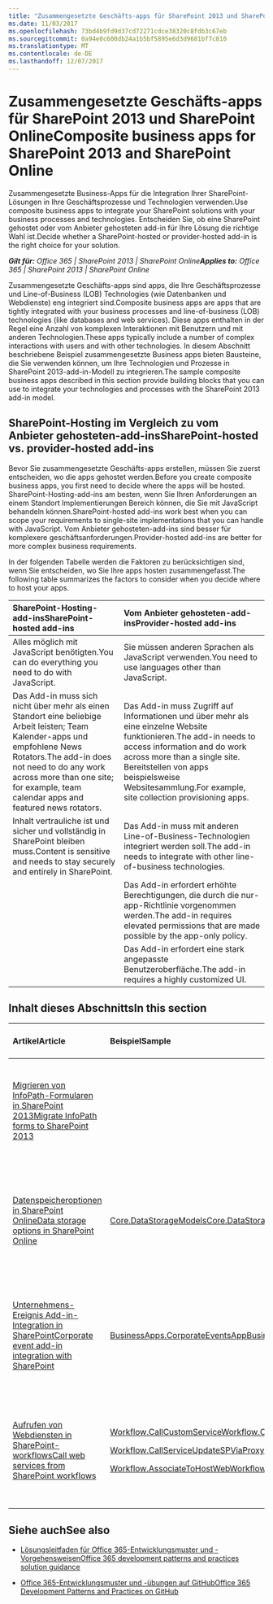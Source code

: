 ```yaml
---
title: "Zusammengesetzte Geschäfts-apps für SharePoint 2013 und SharePoint Online"
ms.date: 11/03/2017
ms.openlocfilehash: 73bd4b9fd9d37cd72271cdce38320c8fdb3c67eb
ms.sourcegitcommit: 0a94e0c600db24a1b5bf5895e6d3d9681bf7c810
ms.translationtype: MT
ms.contentlocale: de-DE
ms.lasthandoff: 12/07/2017
---
```

# <a name="composite-business-apps-for-sharepoint-2013-and-sharepoint-online"></a><span data-ttu-id="8b0d6-102">Zusammengesetzte Geschäfts-apps für SharePoint 2013 und SharePoint Online</span><span class="sxs-lookup"><span data-stu-id="8b0d6-102">Composite business apps for SharePoint 2013 and SharePoint Online</span></span>

<span data-ttu-id="8b0d6-103">Zusammengesetzte Business-Apps für die Integration Ihrer SharePoint-Lösungen in Ihre Geschäftsprozesse und Technologien verwenden.</span><span class="sxs-lookup"><span data-stu-id="8b0d6-103">Use composite business apps to integrate your SharePoint solutions with your business processes and technologies.</span></span> <span data-ttu-id="8b0d6-104">Entscheiden Sie, ob eine SharePoint gehostet oder vom Anbieter gehosteten add-in für Ihre Lösung die richtige Wahl ist.</span><span class="sxs-lookup"><span data-stu-id="8b0d6-104">Decide whether a SharePoint-hosted or provider-hosted add-in is the right choice for your solution.</span></span>

<span data-ttu-id="8b0d6-105">_**Gilt für:** Office 365 | SharePoint 2013 | SharePoint Online_</span><span class="sxs-lookup"><span data-stu-id="8b0d6-105">_**Applies to:** Office 365 | SharePoint 2013 | SharePoint Online_</span></span>

<span data-ttu-id="8b0d6-106">Zusammengesetzte Geschäfts-apps sind apps, die Ihre Geschäftsprozesse und Line-of-Business (LOB) Technologies (wie Datenbanken und Webdienste) eng integriert sind.</span><span class="sxs-lookup"><span data-stu-id="8b0d6-106">Composite business apps are apps that are tightly integrated with your business processes and line-of-business (LOB) technologies (like databases and web services).</span></span> <span data-ttu-id="8b0d6-107">Diese apps enthalten in der Regel eine Anzahl von komplexen Interaktionen mit Benutzern und mit anderen Technologien.</span><span class="sxs-lookup"><span data-stu-id="8b0d6-107">These apps typically include a number of complex interactions with users and with other technologies.</span></span>
<span data-ttu-id="8b0d6-108">In diesem Abschnitt beschriebene Beispiel zusammengesetzte Business apps bieten Bausteine, die Sie verwenden können, um Ihre Technologien und Prozesse in SharePoint 2013-add-in-Modell zu integrieren.</span><span class="sxs-lookup"><span data-stu-id="8b0d6-108">The sample composite business apps described in this section provide building blocks that you can use to integrate your technologies and processes with the SharePoint 2013 add-in model.</span></span>

## <a name="sharepoint-hosted-vs-provider-hosted-add-ins"></a><span data-ttu-id="8b0d6-109">SharePoint-Hosting im Vergleich zu vom Anbieter gehosteten-add-ins</span><span class="sxs-lookup"><span data-stu-id="8b0d6-109">SharePoint-hosted vs. provider-hosted add-ins</span></span>
<span data-ttu-id="8b0d6-110"><a name="sectionSection0"> </a></span><span class="sxs-lookup"><span data-stu-id="8b0d6-110"></span></span>

<span data-ttu-id="8b0d6-111">Bevor Sie zusammengesetzte Geschäfts-apps erstellen, müssen Sie zuerst entscheiden, wo die apps gehostet werden.</span><span class="sxs-lookup"><span data-stu-id="8b0d6-111">Before you create composite business apps, you first need to decide where the apps will be hosted.</span></span> <span data-ttu-id="8b0d6-112">SharePoint-Hosting-add-ins am besten, wenn Sie Ihren Anforderungen an einem Standort Implementierungen Bereich können, die Sie mit JavaScript behandeln können.</span><span class="sxs-lookup"><span data-stu-id="8b0d6-112">SharePoint-hosted add-ins work best when you can scope your requirements to single-site implementations that you can handle with JavaScript.</span></span> <span data-ttu-id="8b0d6-113">Vom Anbieter gehosteten-add-ins sind besser für komplexere geschäftsanforderungen.</span><span class="sxs-lookup"><span data-stu-id="8b0d6-113">Provider-hosted add-ins are better for more complex business requirements.</span></span>

<span data-ttu-id="8b0d6-114">In der folgenden Tabelle werden die Faktoren zu berücksichtigen sind, wenn Sie entscheiden, wo Sie Ihre apps hosten zusammengefasst.</span><span class="sxs-lookup"><span data-stu-id="8b0d6-114">The following table summarizes the factors to consider when you decide where to host your apps.</span></span>

|<span data-ttu-id="8b0d6-115">**SharePoint-Hosting-add-ins**</span><span class="sxs-lookup"><span data-stu-id="8b0d6-115">**SharePoint-hosted add-ins**</span></span>|<span data-ttu-id="8b0d6-116">**Vom Anbieter gehosteten-add-ins**</span><span class="sxs-lookup"><span data-stu-id="8b0d6-116">**Provider-hosted add-ins**</span></span>|
|:-----|:-----|
|<span data-ttu-id="8b0d6-117">Alles möglich mit JavaScript benötigten.</span><span class="sxs-lookup"><span data-stu-id="8b0d6-117">You can do everything you need to do with JavaScript.</span></span>|<span data-ttu-id="8b0d6-118">Sie müssen anderen Sprachen als JavaScript verwenden.</span><span class="sxs-lookup"><span data-stu-id="8b0d6-118">You need to use languages other than JavaScript.</span></span>|
|<span data-ttu-id="8b0d6-119">Das Add-in muss sich nicht über mehr als einen Standort eine beliebige Arbeit leisten; Team Kalender-apps und empfohlene News Rotators.</span><span class="sxs-lookup"><span data-stu-id="8b0d6-119">The add-in does not need to do any work across more than one site; for example, team calendar apps and featured news rotators.</span></span>|<span data-ttu-id="8b0d6-120">Das Add-in muss Zugriff auf Informationen und über mehr als eine einzelne Website funktionieren.</span><span class="sxs-lookup"><span data-stu-id="8b0d6-120">The add-in needs to access information and do work across more than a single site.</span></span> <span data-ttu-id="8b0d6-121">Bereitstellen von apps beispielsweise Websitesammlung.</span><span class="sxs-lookup"><span data-stu-id="8b0d6-121">For example, site collection provisioning apps.</span></span>|
|<span data-ttu-id="8b0d6-122">Inhalt vertrauliche ist und sicher und vollständig in SharePoint bleiben muss.</span><span class="sxs-lookup"><span data-stu-id="8b0d6-122">Content is sensitive and needs to stay securely and entirely in SharePoint.</span></span>|<span data-ttu-id="8b0d6-123">Das Add-in muss mit anderen Line-of-Business-Technologien integriert werden soll.</span><span class="sxs-lookup"><span data-stu-id="8b0d6-123">The add-in needs to integrate with other line-of-business technologies.</span></span>|
||<span data-ttu-id="8b0d6-124">Das Add-in erfordert erhöhte Berechtigungen, die durch die nur-app-Richtlinie vorgenommen werden.</span><span class="sxs-lookup"><span data-stu-id="8b0d6-124">The add-in requires elevated permissions that are made possible by the app-only policy.</span></span>|
||<span data-ttu-id="8b0d6-125">Das Add-in erfordert eine stark angepasste Benutzeroberfläche.</span><span class="sxs-lookup"><span data-stu-id="8b0d6-125">The add-in requires a highly customized UI.</span></span>|

## <a name="in-this-section"></a><span data-ttu-id="8b0d6-126">Inhalt dieses Abschnitts</span><span class="sxs-lookup"><span data-stu-id="8b0d6-126">In this section</span></span>
<span data-ttu-id="8b0d6-127"><a name="sectionSection1"> </a></span><span class="sxs-lookup"><span data-stu-id="8b0d6-127"></span></span>

|<span data-ttu-id="8b0d6-128">**Artikel**</span><span class="sxs-lookup"><span data-stu-id="8b0d6-128">**Article**</span></span>|<span data-ttu-id="8b0d6-129">**Beispiel**</span><span class="sxs-lookup"><span data-stu-id="8b0d6-129">**Sample**</span></span>|<span data-ttu-id="8b0d6-130">**Zeigt, wie Sie auf...**</span><span class="sxs-lookup"><span data-stu-id="8b0d6-130">**Shows you how to...**</span></span>|
|:-----|:-----|:-----|
|[<span data-ttu-id="8b0d6-131">Migrieren von InfoPath-Formularen in SharePoint 2013</span><span class="sxs-lookup"><span data-stu-id="8b0d6-131">Migrate InfoPath forms to SharePoint 2013</span></span>](Migrate-InfoPath-forms-to-SharePoint.md) ||<span data-ttu-id="8b0d6-132">Migrieren von InfoPath 2013-Formularen und anderen unterstützten Technologien.</span><span class="sxs-lookup"><span data-stu-id="8b0d6-132">Migrate your InfoPath 2013 forms to other supported technologies.</span></span>|
|[<span data-ttu-id="8b0d6-133">Datenspeicheroptionen in SharePoint Online</span><span class="sxs-lookup"><span data-stu-id="8b0d6-133">Data storage options in SharePoint Online</span></span>](Data-storage-options-in-SharePoint-Online.md) |[<span data-ttu-id="8b0d6-134">Core.DataStorageModels</span><span class="sxs-lookup"><span data-stu-id="8b0d6-134">Core.DataStorageModels</span></span>](https://github.com/SharePoint/PnP/tree/master/Samples/Core.DataStorageModels) |<span data-ttu-id="8b0d6-135">Wird mit verschiedenen Arten von Speichermodellen zum Speichern Ihrer SharePoint Online-Daten.</span><span class="sxs-lookup"><span data-stu-id="8b0d6-135">Use different types of storage models to store your SharePoint Online data.</span></span>|
|[<span data-ttu-id="8b0d6-136">Unternehmens-Ereignis Add-in-Integration in SharePoint</span><span class="sxs-lookup"><span data-stu-id="8b0d6-136">Corporate event add-in integration with SharePoint</span></span>](Corporate-app-event-registration-with-SharePoint.md)|[<span data-ttu-id="8b0d6-137">BusinessApps.CorporateEventsApp</span><span class="sxs-lookup"><span data-stu-id="8b0d6-137">BusinessApps.CorporateEventsApp</span></span>](https://github.com/SharePoint/PnP/tree/master/Solutions/BusinessApps.CorporateEventsApp)|<span data-ttu-id="8b0d6-138">Verwenden Sie eine vom Anbieter gehosteten-add-in, um komplexe geschäftliche Aufgaben implementieren.</span><span class="sxs-lookup"><span data-stu-id="8b0d6-138">Use a provider-hosted add-in to implement complex business tasks.</span></span>|
|[<span data-ttu-id="8b0d6-139">Aufrufen von Webdiensten in SharePoint-workflows</span><span class="sxs-lookup"><span data-stu-id="8b0d6-139">Call web services from SharePoint workflows</span></span>](Call-web-services-from-SharePoint-workflows.md)|<p>[<span data-ttu-id="8b0d6-140">Workflow.CallCustomService</span><span class="sxs-lookup"><span data-stu-id="8b0d6-140">Workflow.CallCustomService</span></span>](https://github.com/SharePoint/PnP/tree/master/Samples/Workflow.CallCustomService)</p><p>[<span data-ttu-id="8b0d6-141">Workflow.CallServiceUpdateSPViaProxy</span><span class="sxs-lookup"><span data-stu-id="8b0d6-141">Workflow.CallServiceUpdateSPViaProxy</span></span>](https://github.com/SharePoint/PnP/tree/master/Samples/Workflow.CallServiceUpdateSPViaProxy)</p><p>[<span data-ttu-id="8b0d6-142">Workflow.AssociateToHostWeb</span><span class="sxs-lookup"><span data-stu-id="8b0d6-142">Workflow.AssociateToHostWeb</span></span>](https://github.com/SharePoint/PnP/tree/master/Samples/Workflow.AssociateToHostWeb)</p>|<span data-ttu-id="8b0d6-143">Verwenden Sie vom Anbieter gehostete apps remote-Webdienste aufrufen, die Geschäftsdaten enthalten.</span><span class="sxs-lookup"><span data-stu-id="8b0d6-143">Use provider-hosted apps to call remote web services that contain business data.</span></span>|

## <a name="see-also"></a><span data-ttu-id="8b0d6-144">Siehe auch</span><span class="sxs-lookup"><span data-stu-id="8b0d6-144">See also</span></span>
<span data-ttu-id="8b0d6-145"><a name="bk_addresources"> </a></span><span class="sxs-lookup"><span data-stu-id="8b0d6-145"></span></span>

-  [<span data-ttu-id="8b0d6-146">Lösungsleitfaden für Office 365-Entwicklungsmuster und -Vorgehensweisen</span><span class="sxs-lookup"><span data-stu-id="8b0d6-146">Office 365 development patterns and practices solution guidance</span></span>](Office-365-development-patterns-and-practices-solution-guidance.md)
    
-  [<span data-ttu-id="8b0d6-147">Office 365-Entwicklungsmuster und -übungen auf GitHub</span><span class="sxs-lookup"><span data-stu-id="8b0d6-147">Office 365 Development Patterns and Practices on GitHub</span></span>](https://github.com/SharePoint/PnP)
